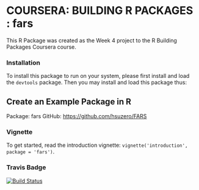 # COURSERA: BUILDING R PACKAGES : fars

This R Package was created as the Week 4 project to the R Building Packages
Coursera course.

### Installation

To install this package to run on your system, please first install and load the `devtools` package. Then you may install and load this package thus:

## Create an Example Package in R 
Package: fars
GitHub:  https://github.com/hsuzero/FARS

### Vignette

To get started, read the introduction vignette: `vignette('introduction', package = 'fars')`.

### Travis Badge
[![Build Status](https://travis-ci.org/hsuzero/fars.svg?branch=main)](https://travis-ci.org/hsuzero/fars)
